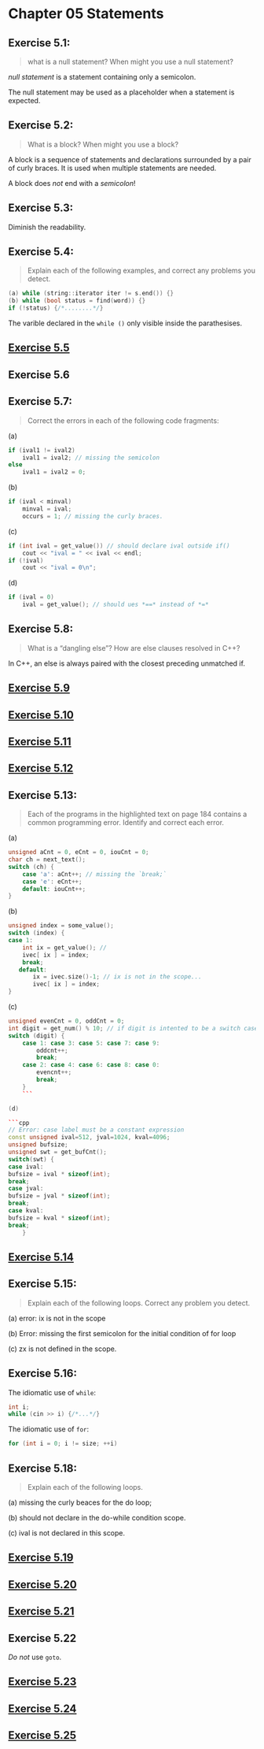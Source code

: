 # Chapter 05 Statements

## Exercise 5.1:
> what is a null statement? When might you use a null statement?

*null statement* is a statement containing only a semicolon.

The null statement may be used as a placeholder when a statement is expected.

## Exercise 5.2:
> What is a block? When might you use a block?

A block is a sequence of statements and declarations surrounded by a pair of curly braces. It is used when multiple statements are needed.

A block does *not* end with a *semicolon*!

## Exercise 5.3:

Diminish the readability.

## Exercise 5.4:
> Explain each of the following examples, and correct any problems you detect.

```cpp
(a) while (string::iterator iter != s.end()) {}
(b) while (bool status = find(word)) {}
if (!status) {/*........*/}
```

The varible declared in the `while ()` only visible inside the parathesises.

## [Exercise 5.5](ex05_04.cpp)

## Exercise 5.6

## Exercise 5.7:
> Correct the errors in each of the following code fragments:

(a)

```cpp
if (ival1 != ival2)
    ival1 = ival2; // missing the semicolon
else
    ival1 = ival2 = 0;
```

(b)

```cpp
if (ival < minval)
    minval = ival;
    occurs = 1; // missing the curly braces.
```

(c)

```cpp
if (int ival = get_value()) // should declare ival outside if()
    cout << "ival = " << ival << endl;
if (!ival)
    cout << "ival = 0\n";
```

(d)

```cpp
if (ival = 0)
    ival = get_value(); // should ues *==* instead of *=*
```

## Exercise 5.8:
> What is a “dangling else”? How are else clauses resolved in C++?

In C++, an else is always paired with the closest preceding unmatched if.

## [Exercise 5.9](ex05_09.cpp)

## [Exercise 5.10](ex05_10.cpp)

## [Exercise 5.11](ex05_11.cpp)

## [Exercise 5.12](ex05_12.cpp)

## Exercise 5.13:
> Each of the programs in the highlighted text on page 184 contains a common programming error. Identify and correct each error.

(a)
```cpp
unsigned aCnt = 0, eCnt = 0, iouCnt = 0;
char ch = next_text();
switch (ch) {
    case 'a': aCnt++; // missing the `break;`
    case 'e': eCnt++;
    default: iouCnt++;
}
```

(b)
```cpp
unsigned index = some_value();
switch (index) {
case 1:
    int ix = get_value(); // 
    ivec[ ix ] = index;
    break;
   default:
       ix = ivec.size()-1; // ix is not in the scope...
       ivec[ ix ] = index;
}
```

(c)

```cpp
unsigned evenCnt = 0, oddCnt = 0;
int digit = get_num() % 10; // if digit is intented to be a switch case, it should be an `unsigned`
switch (digit) {
    case 1: case 3: case 5: case 7: case 9:
	    oddcnt++;
	    break;
	case 2: case 4: case 6: case 8: case 0:
    	evencnt++;
	    break;
    }
	```

(d)

```cpp
// Error: case label must be a constant expression
const unsigned ival=512, jval=1024, kval=4096;
unsigned bufsize;
unsigned swt = get_bufCnt();
switch(swt) {
case ival:
bufsize = ival * sizeof(int);
break;
case jval:
bufsize = jval * sizeof(int);
break;
case kval:
bufsize = kval * sizeof(int);
break;
    }
```

## [Exercise 5.14](ex05_14.cpp)

## Exercise 5.15:
> Explain each of the following loops. Correct any problem you detect.

(a) error: ix is not in the scope

(b) Error: missing the first semicolon for the initial condition of for loop

(c) zx is not defined in the scope.

## Exercise 5.16:

The idiomatic use of `while`:

```cpp
int i;
while (cin >> i) {/*...*/}
```

The idiomatic use of `for`:

```cpp
for (int i = 0; i != size; ++i)
```

## Exercise 5.18:
> Explain each of the following loops.

(a) missing the curly beaces for the do loop;

(b) should not declare in the do-while condition scope.

(c) ival is not declared in this scope.

## [Exercise 5.19](ex05_19.cpp)

## [Exercise 5.20](ex05_20.cpp)

## [Exercise 5.21](ex05_21.cpp)

## Exercise 5.22

*Do not* use `goto`.

## [Exercise 5.23](ex05_23.cpp)

## [Exercise 5.24](ex05_23.cpp)

## [Exercise 5.25](ex05_25.cpp)
